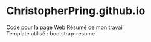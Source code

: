 # ChristopherPring.github.io
Code pour la page Web Résumé de mon travail  
Template utilisé : bootstrap-resume
